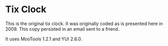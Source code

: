 Tix Clock
=========

This is the original tix clock. It was originally coded as is presented here in 2009. This copy persisted in an email sent to a friend.

It uses MooTools 1.2.1 and YUI 2.6.0.